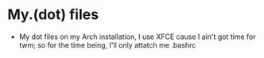 # My.(dot) files
- My dot files on my Arch installation, I use XFCE cause I ain't got time for twm;
so for the time being, I'll only attatch me .bashrc
